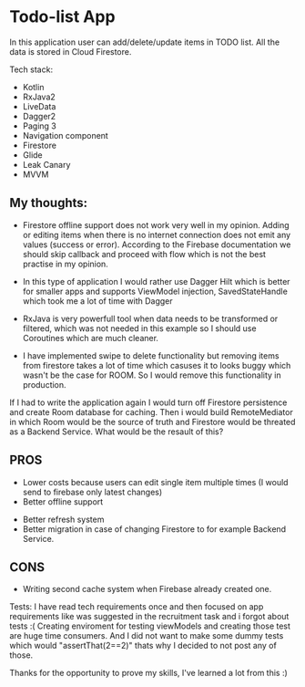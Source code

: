 # Todo-list App

In this application user can add/delete/update items in TODO list. All the data is stored in Cloud Firestore. 

Tech stack: 
- Kotlin
- RxJava2
- LiveData
- Dagger2
- Paging 3
- Navigation component 
- Firestore
- Glide
- Leak Canary
- MVVM

## My thoughts:
- Firestore offline support does not work very well in my opinion.
Adding or editing items when there is no internet connection does not emit any values (success or error).
According to the Firebase documentation we should skip callback and proceed with flow which is not the best practise in my opinion.

- In this type of application I would rather use Dagger Hilt which is better for smaller apps and supports 
ViewModel injection, SavedStateHandle which took me a lot of time with Dagger

- RxJava is very powerfull tool when data needs to be transformed or filtered, which was not needed in this example so I should use Coroutines
which are much cleaner.

- I have implemented swipe to delete functionality but removing items from firestore takes a lot of time which casuses it to looks
buggy which wasn't be the case for ROOM. So I would remove this functionality in production. 


If I had to write the application again I would turn off Firestore persistence and create Room database for caching.
Then i would build RemoteMediator in which Room would be the source of truth and Firestore would be threated as a Backend Service.
What would be the resault of this?

## PROS
- Lower costs because users can edit single item multiple times (I would send to firebase only latest changes)
- Better offline support
+ Better refresh system
+ Better migration in case of changing Firestore to for example Backend Service. 

## CONS
- Writing second cache system when Firebase already created one.

Tests:
I have read tech requirements once and then focused on app requirements like was suggested in the recruitment task and i forgot about tests :(
Creating enviroment for testing viewModels and creating those test are huge time consumers.
And I did not want to make some dummy tests which would "assertThat(2==2)" thats why I decided to not post any of those.

Thanks for the opportunity to prove my skills, I've learned a lot from this :) 
